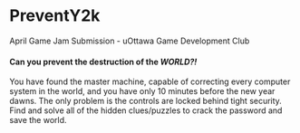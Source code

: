 # PreventY2k

April Game Jam Submission - uOttawa Game Development Club
 
#### Can you prevent the destruction of the *WORLD?!*

You have found the master machine, capable of correcting every computer system in the world, and you have only 10 minutes before the new year dawns. The only problem is the controls are locked behind tight security. Find and solve all of the hidden clues/puzzles to crack the password and save the world.
